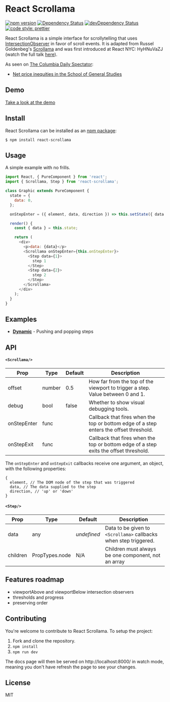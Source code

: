 # React Scrollama

[![npm version](https://badge.fury.io/js/react-scrollama.svg)](https://badge.fury.io/js/react-scrollama)
[![Dependency Status](https://david-dm.org/jsonkao/react-scrollama.svg)](https://david-dm.org/jsonkao/react-scrollama)
[![devDependency Status](https://david-dm.org/jsonkao/react-scrollama/dev-status.svg)](https://david-dm.org/jsonkao/react-scrollama?type=dev)
[![code style: prettier](https://img.shields.io/badge/code_style-prettier-ff69b4.svg?style=flat-square)](https://github.com/prettier/prettier)

React Scrollama is a simple interface for scrollytelling that uses [IntersectionObserver](https://developer.mozilla.org/docs/Web/API/Intersection_Observer_API) in favor of scroll events. It is adapted from Russel Goldenbeg's [Scrollama](https://github.com/russellgoldenberg/scrollama/) and was first introduced at React NYC: HyHNuVaZJ (watch the full talk [here](https://www.youtube.com/watch?v=zR_LDPLMUvE)).

As seen on [The Columbia Daily Spectator](columbiaspectator.com):
- [Net price inequities in the School of General Studies](https://www.columbiaspectator.com/news/net-price-inequity/)

## Demo

[Take a look at the demo](https://jsonkao.github.io/react-scrollama/)

## Install

React Scrollama can be installed as an [npm package](https://www.npmjs.com/package/react-scrollama):
```
$ npm install react-scrollama
```

## Usage

A simple example with no frills.

```js
import React, { PureComponent } from 'react';
import { Scrollama, Step } from 'react-scrollama';

class Graphic extends PureComponent {
  state = {
    data: 0,
  };

  onStepEnter = ({ element, data, direction }) => this.setState({ data });

  render() {
    const { data } = this.state;

    return (
      <div>
        <p>data: {data}</p>
        <Scrollama onStepEnter={this.onStepEnter}>
          <Step data={1}>
            step 1
          </Step>
          <Step data={2}>
            step 2
          </Step>
        </Scrollama>
      </div>
    );
  }
}
```

## Examples

- [**Dynamic**](https://jsonkao.github.io/react-scrollama/) - Pushing and popping steps


## API

#### `<Scrollama/>`

| Prop        | Type   | Default | Description                                                                            |
|-------------|--------|---------|----------------------------------------------------------------------------------------|
| offset      | number | 0.5     | How far from the top of the viewport to trigger a step. Value between 0 and 1.         |
| debug       | bool   | false   | Whether to show visual debugging tools.                                                |
| onStepEnter | func   |         | Callback that fires when the top or bottom edge of a step enters the offset threshold. |
| onStepExit  | func   |         | Callback that fires when the top or bottom edge of a step exits the offset threshold.  |

The `onStepEnter` and `onStepExit` callbacks receive one argument, an object, with the following properties:

```
{
  element, // The DOM node of the step that was triggered
  data, // The data supplied to the step
  direction, // 'up' or 'down'
}
```

#### `<Step/>`

| Prop     | Type           | Default     | Description                                                      |
|----------|----------------|-------------|------------------------------------------------------------------|
| data     | any            | _undefined_ | Data to be given to `<Scrollama>` callbacks when step triggered. |
| children | PropTypes.node |    N/A      | Children must always be one component, not an array

## Features roadmap

* viewportAbove and viewportBelow intersection observers
* thresholds and progress
* preserving order

## Contributing

You're welcome to contribute to React Scrollama. To setup the project:
1. Fork and clone the repository.
2. `npm install`
3. `npm run dev`

The docs page will then be served on http://localhost:8000/ in watch mode, meaning you don't have refresh the page to see your changes.

## License

MIT
